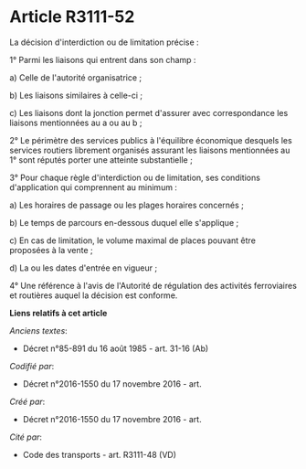 # Article R3111-52

La décision d'interdiction ou de limitation précise :

1° Parmi les liaisons qui entrent dans son champ :

a) Celle de l'autorité organisatrice ;

b) Les liaisons similaires à celle-ci ;

c) Les liaisons dont la jonction permet d'assurer avec correspondance les liaisons mentionnées au a ou au b ;

2° Le périmètre des services publics à l'équilibre économique desquels les services routiers librement organisés assurant les
liaisons mentionnées au 1° sont réputés porter une atteinte substantielle ;

3° Pour chaque règle d'interdiction ou de limitation, ses conditions d'application qui comprennent au minimum :

a) Les horaires de passage ou les plages horaires concernés ;

b) Le temps de parcours en-dessous duquel elle s'applique ;

c) En cas de limitation, le volume maximal de places pouvant être proposées à la vente ;

d) La ou les dates d'entrée en vigueur ;

4° Une référence à l'avis de l'Autorité de régulation des activités ferroviaires et routières auquel la décision est
conforme.

**Liens relatifs à cet article**

_Anciens textes_:

  - Décret n°85-891 du 16 août 1985 - art. 31-16 (Ab)

_Codifié par_:

  - Décret n°2016-1550 du 17 novembre 2016 - art.

_Créé par_:

  - Décret n°2016-1550 du 17 novembre 2016 - art.

_Cité par_:

  - Code des transports - art. R3111-48 (VD)
